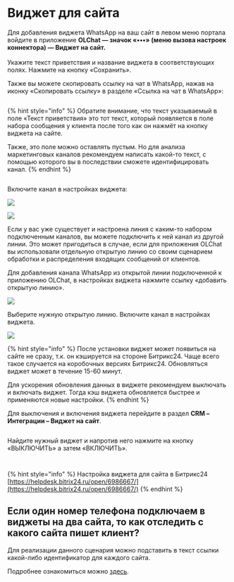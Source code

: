 # Виджет для сайта

Для добавления виджета WhatsApp на ваш сайт в левом меню портала войдите в приложение **OLChat — значок «•••» (меню вызова настроек коннектора) — Виджет на сайт.**\
\
Укажите текст приветствия и название виджета в соответствующих полях. Нажмите на кнопку «Сохранить».

Также вы можете скопировать ссылку на чат в WhatsApp, нажав на иконку «Скопировать ссылку» в разделе «Ссылка на чат в WhatsApp»:

<figure><img src=".gitbook/assets/image (1026).png" alt=""><figcaption></figcaption></figure>

{% hint style="info" %}
Обратите внимание, что текст указываемый в поле «Текст приветствия» это тот текст, который появляется в поле набора сообщения у клиента после того как он нажмёт на кнопку виджета на сайте.

Также, это поле можно оставлять пустым. Но для анализа маркетинговых каналов рекомендуем написать какой-то текст, с помощью которого вы в последствии сможете идентифицировать канал.
{% endhint %}

<figure><img src=".gitbook/assets/image (511).png" alt=""><figcaption></figcaption></figure>

Включите канал в настройках виджета:

![](<.gitbook/assets/image (766).png>)

![](<.gitbook/assets/image (845).png>)

Если у вас уже существует и настроена линия с каким-то набором подключенным каналов, вы можете подключить к ней канал из другой линии. Это может пригодиться в случае, если для приложения OLChat вы использовали отдельную открытую линию со своим сценарием обработки и распределения входящих сообщений от клиентов.

Для добавления канала WhatsApp из открытой линии подключенной к приложению OLChat, в настройках виджета нажмите ссылку «добавить открытую линию».

![](<.gitbook/assets/image (550).png>)

Выберите нужную открытую линию. Включите канал в настройках виджета.

![](<.gitbook/assets/image (146).png>)

{% hint style="info" %}
После установки виджет может появиться на сайте не сразу, т.к. он кэшируется на стороне Битрикс24. Чаще всего такое случается на коробочных версиях Битрикс24. Обновляться виджет может в течение 15-60 минут.

Для ускорения обновления данных в виджете рекомендуем выключать и включать виджет. Тогда кэш виджета обновляется быстрее и применяются новые настройки.
{% endhint %}

Для выключения и включения виджета перейдите в раздел **CRM – Интеграции – Виджет на сайт**.

<figure><img src=".gitbook/assets/image (590).png" alt=""><figcaption></figcaption></figure>

Найдите нужный виджет и напротив него нажмите на кнопку «ВЫКЛЮЧИТЬ» а затем «ВКЛЮЧИТЬ».

<figure><img src=".gitbook/assets/image (340).png" alt=""><figcaption></figcaption></figure>

<figure><img src=".gitbook/assets/image (502).png" alt=""><figcaption></figcaption></figure>

{% hint style="info" %}
Настройка виджета для сайта в Битрикс24\
[https://helpdesk.bitrix24.ru/open/6986667/](https://helpdesk.bitrix24.ru/open/6986667/)
{% endhint %}

## Если один номер телефона подключаем в виджеты на два сайта, то как отследить с какого сайта пишет клиент?

Для реализации данного сценария можно подставить в текст ссылки какой-либо идентификатор для каждого сайта.&#x20;

Подробнее ознакомиться можно [здесь](https://faq.whatsapp.com/5913398998672934/?locale=ru\_RU).
